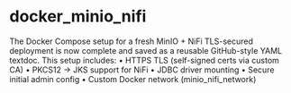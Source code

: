 # docker_minio_nifi

The Docker Compose setup for a fresh MinIO + NiFi TLS-secured deployment is now complete and saved as a reusable GitHub-style YAML textdoc. This setup includes:
	•	HTTPS TLS (self-signed certs via custom CA)
	•	PKCS12 → JKS support for NiFi
	•	JDBC driver mounting
	•	Secure initial admin config
	•	Custom Docker network (minio_nifi_network)
